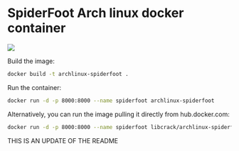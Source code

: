# SpiderFoot Arch linux docker container

[![](https://badge.imagelayers.io/libcrack/archlinux-spiderfoot:latest.svg)](https://imagelayers.io/?images=libcrack/archlinux-spiderfoot:latest 'libcrack/archlinux-spiderfoot')

Build the image:

```bash
docker build -t archlinux-spiderfoot .
```

Run the container:

```bash
docker run -d -p 8000:8000 --name spiderfoot archlinux-spiderfoot
```

Alternatively, you can run the image pulling it directly from hub.docker.com:

```bash
docker run -d -p 8000:8000 --name spiderfoot libcrack/archlinux-spiderfoot
```

THIS IS AN UPDATE OF THE README

